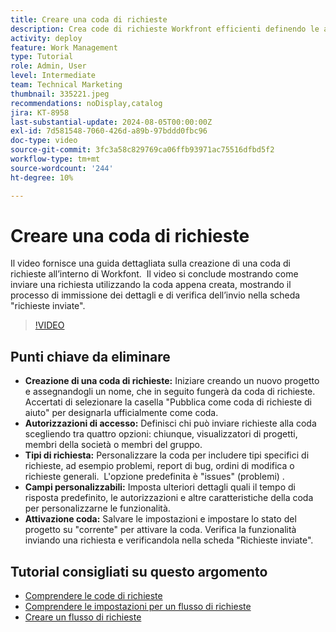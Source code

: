 ```yaml
---
title: Creare una coda di richieste
description: Crea code di richieste Workfront efficienti definendo le autorizzazioni di accesso, personalizzando i tipi e i campi di richiesta, attivando la coda e testandone le funzionalità per una gestione fluida dell’invio dei progetti.
activity: deploy
feature: Work Management
type: Tutorial
role: Admin, User
level: Intermediate
team: Technical Marketing
thumbnail: 335221.jpeg
recommendations: noDisplay,catalog
jira: KT-8958
last-substantial-update: 2024-08-05T00:00:00Z
exl-id: 7d581548-7060-426d-a89b-97bddd0fbc96
doc-type: video
source-git-commit: 3fc3a58c829769ca06ffb93971ac75516dfbd5f2
workflow-type: tm+mt
source-wordcount: '244'
ht-degree: 10%

---
```


# Creare una coda di richieste

Il video fornisce una guida dettagliata sulla creazione di una coda di richieste all’interno di Workfont. &#x200B; Il video si conclude mostrando come inviare una richiesta utilizzando la coda appena creata, mostrando il processo di immissione dei dettagli e di verifica dell’invio nella scheda &quot;richieste inviate&quot;. &#x200B;

>[!VIDEO](https://video.tv.adobe.com/v/335221/?quality=12&learn=on&enablevpops)

## Punti chiave da eliminare

* **Creazione di una coda di richieste:** Iniziare creando un nuovo progetto e assegnandogli un nome, che in seguito fungerà da coda di richieste. &#x200B; Accertati di selezionare la casella &quot;Pubblica come coda di richieste di aiuto&quot; per designarla ufficialmente come coda. &#x200B;
* **Autorizzazioni di accesso:** Definisci chi può inviare richieste alla coda scegliendo tra quattro opzioni: chiunque, visualizzatori di progetti, membri della società o membri del gruppo. &#x200B;
* **Tipi di richiesta:** Personalizzare la coda per includere tipi specifici di richieste, ad esempio problemi, report di bug, ordini di modifica o richieste generali. &#x200B; L&#39;opzione predefinita è &quot;issues&quot; (problemi) &#x200B;.
* **Campi personalizzabili:** Imposta ulteriori dettagli quali il tempo di risposta predefinito, le autorizzazioni e altre caratteristiche della coda per personalizzarne le funzionalità. &#x200B;
* **Attivazione coda:** Salvare le impostazioni e impostare lo stato del progetto su &quot;corrente&quot; per attivare la coda. &#x200B; Verifica la funzionalità inviando una richiesta e verificandola nella scheda &quot;Richieste inviate&quot;.

## Tutorial consigliati su questo argomento

* [Comprendere le code di richieste](/help/manage-work/request-queues/understand-request-queues.md)
* [Comprendere le impostazioni per un flusso di richieste](/help/manage-work/request-queues/understand-settings-for-a-flow-request.md)
* [Creare un flusso di richieste](/help/manage-work/request-queues/create-a-request-flow.md)

